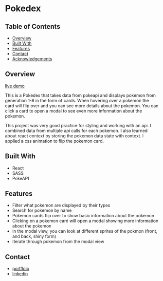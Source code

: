 # Pokedex
## Table of Contents

- [Overview](#overview)
- [Built With](#built-with)
- [Features](#features)
- [Contact](#contact)
- [Acknowledgements](#acknowledgements)


## Overview
[live demo](https://pongpwner.github.io/pokedex/)

This is a Pokedex that takes data from pokeapi and displays pokemon from generation 1-8 in the form of cards.
When hovering over a pokemon the card will flip over and you can see more details about the pokemon. 
You can click a card to open a modal to see even more information about the pokemon.

This project was very good practice for styling and working with an api.  I combined data from multiple api calls for each pokemon. I also learned about react context by storing the pokemon data state with context. I applied a css animation to flip the pokemon card.

## Built With
* React
* SASS
* PokeAPI

## Features
* Filter what pokemon are displayed by their types
* Search for pokemon by name
* Pokemon cards flip over to show basic information about the pokemon
* Clicking on a pokemon card will open a modal showing more information about the pokemon
* In the modal view, you can look at different sprites of the pokmon (front, and back, shiny form)
* Iterate through pokemon from the modal view

## Contact
* [portfloio](https://pongpwner.github.io/eric-shyu-portfolio/) 
* [linkedin](https://www.linkedin.com/in/eric-shyu-105a84191/)
